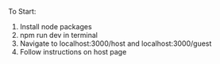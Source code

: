 To Start:

1. Install node packages
2. npm run dev in terminal
3. Navigate to localhost:3000/host and localhost:3000/guest
4. Follow instructions on host page
